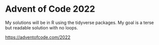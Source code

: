 # Advent of Code 2022

My solutions will be in R using the tidyverse packages.  My goal is a terse but readable solution with no loops.

https://adventofcode.com/2022